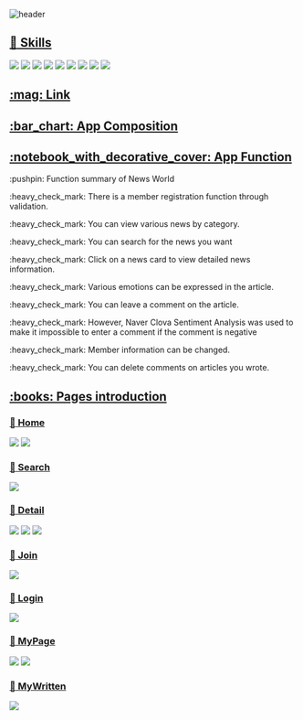 ![header](https://capsule-render.vercel.app/api?type=waving&color=auto&height=300&section=header&text=News%20Project&fontSize=90)
<a href="url" > <h2>:pencil: Skills </h2> </a>
<div>
	   <img src="https://img.shields.io/badge/React-61DAFB?style=flat-square&logo=React&logoColor=white"/>
    <img src="https://img.shields.io/badge/Mysql-4479A1?style=flat-square&logo=MySQL&logoColor=white"/>
  <img src="https://img.shields.io/badge/Node.js-339933?style=flat-square&logo=Node.js&logoColor=white"/>
  <img src="https://img.shields.io/badge/Redux-764ABC?style=flat-square&logo=Redux&logoColor=white"/>
  <img src="https://img.shields.io/badge/Axios-5A29E4?style=flat-square&logo=Axios&logoColor=white"/>
	<img src="https://img.shields.io/badge/HTML5-E34F26?style=flat-square&logo=HTML5&logoColor=white" />
	<img src="https://img.shields.io/badge/CSS3-1572B6?style=flat-square&logo=CSS3&logoColor=white" />
  <img src="https://img.shields.io/badge/JavaScript-F7DF1E?style=flat-square&logo=JavaScript&logoColor=white"/>
  <img src="https://img.shields.io/badge/Bootstrap-7952B3?style=flat-square&logo=Bootstrap&logoColor=white"/>

  
  
  
</div>
<a href="url" > <h2>:mag: Link </h2></a>
<a href="url" > <h2>:bar_chart: App Composition </h2> </a>
<a href="url" > <h2>:notebook_with_decorative_cover: App Function </h2> </a>
<p style=fontWeight:"bold">:pushpin: Function summary of News World</p>
<p>:heavy_check_mark: There is a member registration function through validation.</p>
<p>:heavy_check_mark: You can view various news by category.</p>
<p>:heavy_check_mark: You can search for the news you want</p>
<p>:heavy_check_mark: Click on a news card to view detailed news information.</p>
<p>:heavy_check_mark: Various emotions can be expressed in the article.</p>
<p>:heavy_check_mark: You can leave a comment on the article.</p>
<p>:heavy_check_mark: However, Naver Clova Sentiment Analysis was used to make it impossible to enter a comment if the comment is negative</p>
<p>:heavy_check_mark: Member information can be changed.</p>
<p>:heavy_check_mark: You can delete comments on articles you wrote.</p>
<a href="url" ></a>
<a href="url" > <h2>:books: Pages introduction </h2> </a>

<a href="url" > <h3>:pushpin: Home </h2> </a>
<img src="https://user-images.githubusercontent.com/103566149/222347752-96577502-07ce-45da-807d-99579f9007aa.png">
<img src="https://user-images.githubusercontent.com/103566149/222347882-4c5559cf-4295-44c2-a9e4-ededc55ee22c.png">

<a href="url" > <h3>:pushpin: Search </h2> </a>
<img style={{maginTop:5}} src="https://user-images.githubusercontent.com/103566149/222348572-8e64bfdd-e898-4b9b-bb43-b98ca23745c9.png">

<a href="url" > <h3>:pushpin: Detail </h2> </a>
<img src="https://user-images.githubusercontent.com/103566149/222348799-d51a664d-01e5-4442-94e2-2c3f491cbd72.png">
<img src="https://user-images.githubusercontent.com/103566149/222348878-d5f4672d-3f53-4994-a0ac-2f0f3f8d1c31.png">
<img src="https://user-images.githubusercontent.com/103566149/222348927-ce2ba4bc-dbc9-4346-a2f9-438356b9db63.png">


<a href="url" > <h3>:pushpin: Join </h2> </a>
<img src="https://user-images.githubusercontent.com/103566149/222349521-e40e09b3-4c39-4ea7-8683-ab0b0dce6b8b.png">

<a href="url" > <h3>:pushpin: Login </h2> </a>
<img src="https://user-images.githubusercontent.com/103566149/222349593-824b003d-543e-4db1-8fba-9a23abfac0ec.png">

<a href="url" > <h3>:pushpin: MyPage </h2> </a>
<img src="https://user-images.githubusercontent.com/103566149/222349673-04cfd9b6-c163-44cc-a428-738e55f4b3a7.png">
<img src="https://user-images.githubusercontent.com/103566149/222349981-5f65067e-53a7-4a9d-89ed-eab61015a6ce.png">


<a href="url" > <h3>:pushpin: MyWritten </h2> </a>
<img src="https://user-images.githubusercontent.com/103566149/222350086-594e21c6-b5a6-4918-8446-770bd6cf370a.png">






